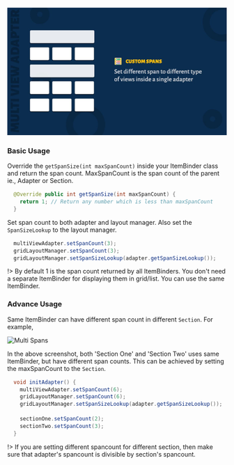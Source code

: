 ![Spans](image/spans-cover.jpg)

### Basic Usage

Override the ```getSpanSize(int maxSpanCount)``` inside your ItemBinder class and return the span count. MaxSpanCount is the span count of the parent ie., Adapter or Section.

```java
  @Override public int getSpanSize(int maxSpanCount) {
    return 1; // Return any number which is less than maxSpanCount 
  }
```

Set span count to both adapter and layout manager. Also set the ``SpanSizeLookup`` to the layout manager.

```java
  multiViewAdapter.setSpanCount(3);
  gridLayoutManager.setSpanCount(3);
  gridLayoutManager.setSpanSizeLookup(adapter.getSpanSizeLookup());
```

!> By default 1 is the span count returned by all ItemBinders. You don't need a separate ItemBinder for displaying them in grid/list. You can use the same ItemBinder.

### Advance Usage

Same ItemBinder can have different span count in different ``Section``. For example,

![Multi Spans](/image/multi-spans.jpg)

In the above screenshot, both 'Section One' and 'Section Two' uses same ItemBinder, but have different span counts. This can be achieved by setting the maxSpanCount to the ``Section``.


```java
  void initAdapter() {
    multiViewAdapter.setSpanCount(6);
    gridLayoutManager.setSpanCount(6);
    gridLayoutManager.setSpanSizeLookup(adapter.getSpanSizeLookup());

    sectionOne.setSpanCount(2);
    sectionTwo.setSpanCount(3);
  }
```

!> If you are setting different spancount for different section, then make sure that adapter's spancount is divisible by section's spancount.